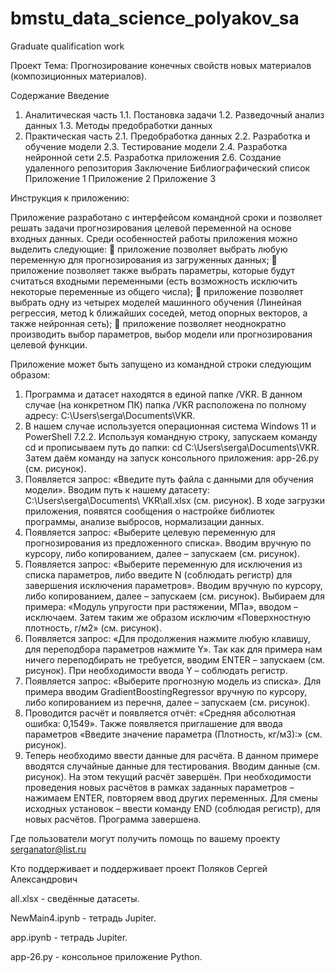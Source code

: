 # bmstu_data_science_polyakov_sa
Graduate qualification work


Проект Тема: Прогнозирование конечных свойств новых материалов (композиционных материалов).

Содержание
Введение
1.	Аналитическая часть
1.1.	Постановка задачи
1.2.	Разведочный анализ данных
1.3.	Методы предобработки данных
2.	Практическая часть
2.1.	Предобработка данных
2.2.	Разработка и обучение модели
2.3.	Тестирование модели
2.4.	Разработка нейронной сети
2.5.	Разработка приложения
2.6.	Создание удаленного репозитория
Заключение
Библиографический список
Приложение 1
Приложение 2
Приложение 3

Инструкция к приложению:

Приложение разработано с интерфейсом командной сроки и позволяет решать задачи прогнозирования целевой переменной на основе входных данных. Среди особенностей работы приложения можно выделить следующие:
	приложение позволяет выбрать любую переменную для прогнозирования из загруженных данных;
	приложение позволяет также выбрать параметры, которые будут считаться входными переменными (есть возможность исключить некоторые переменные из общего числа);
	приложение позволяет выбрать одну из четырех моделей машинного обучения (Линейная регрессия, метод k ближайших соседей, метод опорных векторов, а также нейронная сеть);
	приложение позволяет неоднократно производить выбор параметров, выбор модели или прогнозирования целевой функции.

Приложение может быть запущено из командной строки следующим образом:
1.	Программа и датасет находятся в единой папке /VKR. В данном случае (на конкретном ПК) папка /VKR расположена по полному адресу: C:\Users\serga\Documents\VKR.
2.	В нашем случае используется операционная система Windows 11  и PowerShell  7.2.2. Используя командную строку, запускаем команду cd  и прописываем путь до папки: cd C:\Users\serga\Documents\VKR. Затем даём команду на запуск консольного приложения: app-26.py (см. рисунок).
3.	Появляется запрос: «Введите путь файла с данными для обучения модели». Вводим путь к нашему датасету: C:\Users\serga\Documents\ VKR\all.xlsx (см. рисунок).
В ходе загрузки приложения, появятся сообщения о настройке библиотек программы, анализе выбросов, нормализации данных.
4.	Появляется запрос: «Выберите целевую переменную для прогнозирования из предложенного списка». Вводим вручную по курсору, либо копированием, далее – запускаем (см. рисунок).
5.	Появляется запрос: «Выберите переменную для исключения из списка параметров, либо введите N (соблюдать регистр) для завершения исключения параметров». Вводим вручную по курсору, либо копированием, далее – запускаем (см. рисунок).
Выбираем для примера: «Модуль упругости при растяжении, МПа», вводом – исключаем. Затем таким же образом исключим «Поверхностную плотность, г/м2» (см. рисунок).
6.	Появляется запрос: «Для продолжения нажмите любую клавишу, для переподбора параметров нажмите Y». Так как для примера нам ничего переподбирать не требуется, вводим ENTER – запускаем (см. рисунок). При необходимости ввода Y – соблюдать регистр.
7.	Появляется запрос: «Выберите прогнозную модель из списка». Для примера вводим GradientBoostingRegressor вручную по курсору, либо копированием из перечня, далее – запускаем (см. рисунок).
8.	Проводится расчёт и появляется отчёт: «Средняя абсолютная ошибка: 0,1549». Также появляется приглашение для ввода параметров «Введите значение параметра (Плотность, кг/м3):» (см. рисунок).
9.	Теперь необходимо ввести данные для расчёта. В данном примере вводятся случайные данные для тестирования. Вводим данные (см. рисунок).
На этом текущий расчёт завершён. При необходимости проведения новых расчётов в рамках заданных параметров – нажимаем ENTER, повторяем ввод других переменных. Для смены исходных установок – ввести команду END (соблюдая регистр), для новых расчётов.
Программа завершена.


Где пользователи могут получить помощь по вашему проекту serganator@list.ru

Кто поддерживает и поддерживает проект Поляков Сергей Александрович

all.xlsx - сведённые датасеты.

NewMain4.ipynb - тетрадь Jupiter.

app.ipynb - тетрадь Jupiter.

app-26.py - консольное приложение Python.


